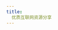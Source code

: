 ```yaml
---
title:
  优质互联网资源分享
---
```


<CardGrid>
	<LinkCard title="deepseek" href="https://www.deepseek.com/" description="深度求索" />
	<LinkCard title="豆包" href="https://www.doubao.com/chat/" description="字节豆包" />
</CardGrid>

